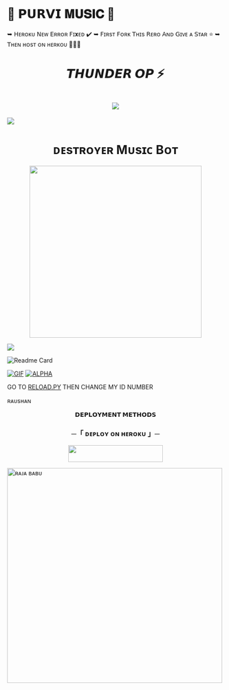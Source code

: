 # 🥀 𝗣𝗨𝗥𝗩𝗜 𝐌𝐔𝐒𝐈𝐂  🌷
➥ 𝖧ᴇʀᴏᴋᴜ 𝖭ᴇᴡ 𝖤ʀʀᴏʀ 𝖥ɪ𝐱ᴇᴅ ✔️ 
 ➥ 𝖥ɪʀsᴛ 𝖥ᴏʀᴋ 𝖳ʜɪs 𝖱ᴇʀᴏ 𝖠ɴᴅ 𝖦ɪᴠᴇ ᴀ 𝖲ᴛᴀʀ ⭐
  ➥ 𝖳ʜᴇɴ ʜᴏsᴛ ᴏɴ ʜᴇʀᴋᴏᴜ 👨🏻‍💻
<h1 align="center"
 
### 𝙏𝙃𝙐𝙉𝘿𝙀𝙍 𝙊𝙋 ⚡
<h1 align="center"
  
 <img src="https://user-images.githubusercontent.com/73097560/115834477-dbab4500-a447-11eb-908a-139a6edaec5c.gif">
<img src="https://readme-typing-svg.herokuapp.com?color=FF0085&width=620&lines=🍁+🥀+𝗣𝗢𝗪𝗘𝗥𝗘𝗗+𝗕𝗬+𝗧𝗛𝗨𝗡𝗗𝗘𝗥+🥀+🍁"></b></h3>
 <img src="https://user-images.githubusercontent.com/73097560/115834477-dbab4500-a447-11eb-908a-139a6edaec5c.gif">
<h1 align="center"><b>ᴅᴇsᴛʀᴏʏᴇʀ Mᴜsɪᴄ Bᴏᴛ</b></h1>
<p align="center"><a href="https://t.me/ll_destroyerr_ll"><img src="https://files.catbox.moe/pqjuxn.jpg" width="400"></a></p>
<img src="https://user-images.githubusercontent.com/73097560/115834477-dbab4500-a447-11eb-908a-139a6edaec5c.gif">


![Readme Card](https://github-readme-stats.vercel.app/api/pin/?username=Destroyerofworldd&repo=Destroyer_music&theme=flag-india)

[![GIF](https://github.com/Destroyerofworldd/Destroyer_music/blob/main/Destroyerofworldd.gif)](https://github.com/Destroyer_music)
   [![ALPHA](https://github-stats-alpha.vercel.app/api?username=Destroyerofworldd "DESTROYER")](https://github-stats-alpha.vercel.app/api?username=Destroyerofworldd "DESTROYER")


GO TO [RELOAD.PY](https://github.com/Destroyerofworldd/Destroyer_music/blob/main/Destroyer_music/plugins/tools/reload.py) THEN CHANGE MY ID NUMBER 

</p>
ʀᴀᴜsʜᴀɴ
<p align="center">
<b>𝗗𝗘𝗣𝗟𝗢𝗬𝗠𝗘𝗡𝗧 𝗠𝗘𝗧𝗛𝗢𝗗𝗦</b>
</p>

<h3 align="center">
    ─「 ᴅᴇᴩʟᴏʏ ᴏɴ ʜᴇʀᴏᴋᴜ 」─
</h3>

<p align="center"><a href="https://dashboard.heroku.com/new?template=https://github.com/istkharalam6202/Kriti_music"> <img src="https://img.shields.io/badge/Deploy%20On%20Heroku-green?style=for-the-badge&logo=heroku" width="220" height="38.45"/></a></p>


<p><img width="500" align="center" src="https://github-readme-stats.vercel.app/api/top-langs?username=TEAMPURVI&show_icons=true&locale=en&layout=compact" alt="ʀᴀᴊᴀ ʙᴀʙᴜ" /></p>

